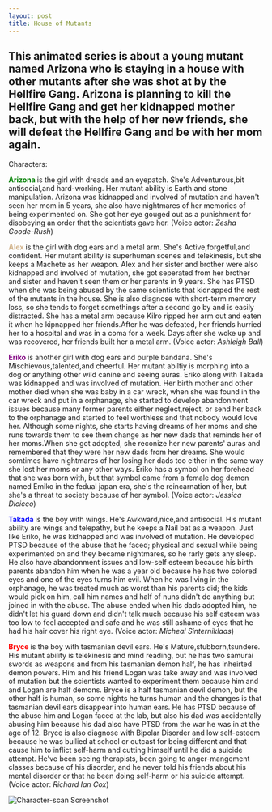 ```yaml
---
layout: post
title: House of Mutants
---
```

This animated series is about a young mutant named Arizona who is staying in a house with other mutants after she was shot at by the Hellfire Gang. Arizona is planning to kill the Hellfire Gang and get her kidnapped mother back, but with the help of her new friends, she will defeat the Hellfire Gang and be with her mom again.
---
Characters:
   
   <a style="color:green; font-weight:bold"> Arizona </a> is the girl with dreads and an eyepatch. She's Adventurous,bit antisocial,and hard-working. Her mutant ability is Earth and stone manipulation. Arizona was kidnapped and involved of mutation and haven't seen her mom in 5 years, she also have nightmares of her memories of being experimented on. She got her eye gouged out as a punishment for disobeying an order that the scientists gave her. (Voice actor: *Zesha Goode-Rush*)
   
   <a style="color:tan; font-weight:bold"> Alex </a> is the girl with dog ears and a metal arm. She's Active,forgetful,and confident. Her mutant ability is superhuman scenes and telekinesis, but she keeps a Machete as her weapon. Alex and her sister and brother were also kidnapped and involved of mutation, she got seperated from her brother and sister and haven't seen them or her parents in 9 years. She has PTSD when she was being abused by the same scientists that kidnapped the rest of the mutants in the house. She is also diagnose with short-term memory loss, so she tends to forget somethings after a second go by and is easily distracted. She has a metal arm because Kilro ripped her arm out and eaten it when he kipnapped her friends.After he was defeated, her friends hurried her to a hospital and was in a coma for a week. Days after she woke up and was recovered, her friends built her a metal arm. (Voice actor: *Ashleigh Ball*)
   
   <a style="color:purple; font-weight:bold"> Eriko </a> is another girl with dog ears and purple bandana. She's Mischievous,talented,and cheerful. Her mutant abiltiy is morphing into a dog or anything other wild canine and seeing auras. Eriko along with Takada was kidnapped and was involved of mutation. Her birth mother and other mother died when she was baby in a car wreck, when she was found in the car wreck and put in a orphanage, she started to develop abandonment issues because many former parents either neglect,reject, or send her back to the orphanage and started to feel worthless and that nobody would love her. Although some nights, she starts having dreams of her moms and she runs towards them to see them change as her new dads that reminds her of her moms.When she got adopted, she reconize her new parents' auras and remembered that they were her new dads from her dreams. She would somtimes have nightmares of her losing her dads too either in the same way she lost her moms or any other ways. Eriko has a symbol on her forehead that she was born with, but that symbol came from a female dog demon named Emiko in the fedual japan era, she's the reincarnation of her, but she's a threat to society because of her symbol. (Voice actor: *Jessica Dicicco*)
   
   <a style="color:blue; font-weight:bold"> Takada </a> is the boy with wings. He's Awkward,nice,and antisocial. His mutant ability are wings and telepathy, but he keeps a Nail bat as a weapon. Just like Eriko, he was kidnapped and was involved of mutation. He developed PTSD because of the abuse that he faced; physical and sexual while being experimented on and they became nightmares, so he rarly gets any sleep. He also have abandonment issues and low-self esteem because his birth parents abandon him when he was a year old because he has two colored eyes and one of the eyes turns him evil. When he was living in the orphanage, he was treated much as worst than his parents did; the kids would pick on him, call him names and half of nuns didn't do anything but joined in with the abuse. The abuse ended when his dads adopted him, he didn't let his guard down and didn't talk much because his self esteem was too low to feel accepted and safe and he was still ashame of eyes that he had his hair cover his right eye. (Voice actor: *Micheal Sinterniklaas*)
   
   <a style="color:red; font-weight:bold"> Bryce </a> is the boy with tasmanian devil ears. He's Mature,stubborn,tsundere. His mutant ability is telekinesis and mind reading, but he has two samurai swords as weapons and from his tasmanian demon half, he has inheirted demon powers. Him and his friend Logan was take away and was involved of mutation but the scientists wanted to experiment them because him and and Logan are half demons. Bryce is a half tasmanian devil demon, but the other half is human, so some nights he turns human and the changes is that tasmanian devil ears disappear into human ears. He has PTSD because of the abuse him and Logan faced at the lab, but also his dad was accidentally abusing him because his dad also have PTSD from the war he was in at the age of 12. Bryce is also diagnose with Bipolar Disorder and low self-esteem because he was bullied at school or outcast for being different and that cause him to inflict self-harm and cutting himself until he did a suicide attempt. He've been seeing therapists, been going to anger-mangement classes because of his disorder, and he never told his friends about his mental disorder or that he been doing self-harm or his suicide attempt. (Voice actor: *Richard Ian Cox*)


![Character-scan Screenshot]({{site.baseurl}}/images/2018-06-20-character-scan.png "Character-scan Screenshot")
